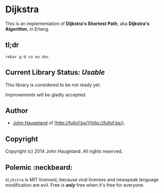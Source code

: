 Dijkstra
========

This is an implementation of **Dijkstra's Shortest Path**, aka **Dijkstra's Algorithm**, in Erlang.





tl;dr
-----

`rebar g-d co eu doc`





Current Library Status: *Usable*
--------------------------------

This library is considered to be not ready yet.

Improvements will be gladly accepted.



Author
------

* [John Haugeland](mailto:stonecypher@gmail.com) of [http://fullof.bs/](http://fullof.bs/).



Copyright
---------

Copyright (c) 2014 John Haugeland.  All rights reserved.



Polemic :neckbeard:
-------------------

`dijkstra` is MIT licensed, because viral licenses and newspeak language modification are evil.  Free is ***only*** free when it's free for everyone.
